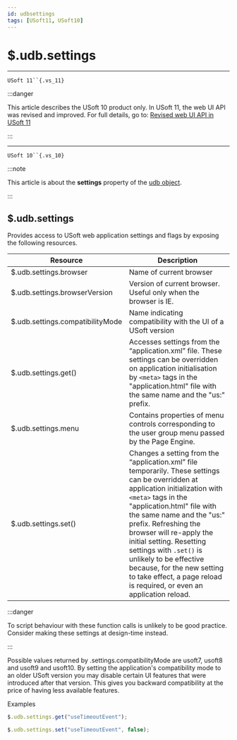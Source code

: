 ```yaml
---
id: udbsettings
tags: [USoft11, USoft10]
---
```

# $.udb.settings

----

`USoft 11``{.vs_11}`

:::danger

This article describes the USoft 10 product only.
In USoft 11, the web UI API was revised and improved. For full details, go to:
[Revised web UI API in USoft 11](/Web_and_app_UIs/UDB_udb/Revised_web_UI_API_in_USoft_11.md)

:::

----

`USoft 10``{.vs_10}`

:::note

This article is about the **settings** property of the [udb object](/Web_and_app_UIs/UDB_udb).

:::

## **$.udb.settings**

Provides access to USoft web application settings and flags by exposing the following resources.

|**Resource**|**Description**|
|--------|--------|
|$.udb.settings.browser|Name of current browser|
|$.udb.settings.browserVersion|Version of current browser. Useful only when the browser is IE.|
|$.udb.settings.compatibilityMode|Name indicating compatibility with the UI of a USoft version|
|$.udb.settings.get()|Accesses settings from the “application.xml” file.  These settings can be overridden on application initialisation by `<meta>` tags in the "application.html" file with the same name and the "us:" prefix. |
|$.udb.settings.menu|Contains properties of menu controls corresponding to the user group menu passed by the Page Engine.|
|$.udb.settings.set()|Changes a setting from the “application.xml” file temporarily.  These settings can be overridden at application initialization with `<meta>` tags in the "application.html" file with the same name and the "us:" prefix.  Refreshing the browser will re-apply the initial setting.  Resetting settings with `.set()` is unlikely to be effective because, for the new setting to take effect, a page reload is required, or even an application reload.|

:::danger

To script behaviour with these function calls is unlikely to be good practice. Consider making these settings at design-time instead.

:::

Possible values returned by .settings.compatibilityMode are usoft7, usoft8 and usoft9 and usoft10. By setting the application's compatibility mode to an older USoft version you may disable certain UI features that were introduced after that version. This gives you backward compatibility at the price of having less available features.

Examples

```js
$.udb.settings.get("useTimeoutEvent");
```

```js
$.udb.settings.set("useTimeoutEvent", false);
```
